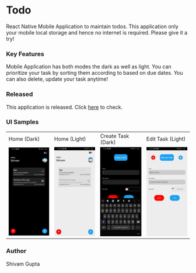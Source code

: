# Todo
React Native Mobile Application to maintain todos. This application only your mobile local storage and hence no internet is required. Please give it a try!

### Key Features
Mobile Application has both modes the dark as well as light. You can prioritize your task by sorting them according to based on due dates.
You can also delete, update your task anytime!

### Released
This application is released. Click [here](https://github.com/shivambmgupta/todo/releases/tag/v1.0-beta.0) to check.

### UI Samples
<table>
  <tr>
    <td>Home (Dark)</td>
    <td>Home (Light)</td>
    <td>Create Task (Dark)</td>
    <td>Edit Task (Light)</td>
  </tr>
  <tr>
    <td><img src="https://github.com/shivambmgupta/todo/blob/main/samples/HomeDark.jpeg" width=270></td>
    <td><img src="https://github.com/shivambmgupta/todo/blob/main/samples/HomeLight.jpeg" width=270></td>
    <td><img src="https://github.com/shivambmgupta/todo/blob/main/samples/CreateDark.jpeg" width=270></td>
    <td><img src="https://github.com/shivambmgupta/todo/blob/main/samples/EditTask.jpeg" width=270></td>
  </tr>
</table>

### Author
Shivam Gupta
